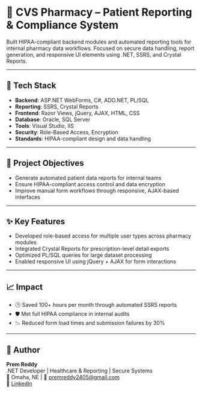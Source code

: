 # 🏥 CVS Pharmacy – Patient Reporting & Compliance System

Built HIPAA-compliant backend modules and automated reporting tools for internal pharmacy data workflows. Focused on secure data handling, report generation, and responsive UI elements using .NET, SSRS, and Crystal Reports.

---

## 🔧 Tech Stack

- **Backend**: ASP.NET WebForms, C#, ADO.NET, PL/SQL  
- **Reporting**: SSRS, Crystal Reports  
- **Frontend**: Razor Views, jQuery, AJAX, HTML, CSS  
- **Database**: Oracle, SQL Server  
- **Tools**: Visual Studio, IIS  
- **Security**: Role-Based Access, Encryption  
- **Standards**: HIPAA-compliant design and data handling

---

## 🎯 Project Objectives

- Generate automated patient data reports for internal teams  
- Ensure HIPAA-compliant access control and data encryption  
- Improve manual form workflows through responsive, AJAX-based interfaces

---

## ✨ Key Features

- Developed role-based access for multiple user types across pharmacy modules  
- Integrated Crystal Reports for prescription-level detail exports  
- Optimized PL/SQL queries for large dataset processing  
- Enabled responsive UI using jQuery + AJAX for form interactions

---

## 📈 Impact

- 🕒 Saved 100+ hours per month through automated SSRS reports  
- 🛡️ Met full HIPAA compliance in internal audits  
- 📉 Reduced form load times and submission failures by 30%

---

## 👤 Author

**Prem Reddy**  
.NET Developer | Healthcare & Reporting | Secure Systems  
📍 Omaha, NE | 📧 premreddy2405@gmail.com  
🔗 [LinkedIn](https://www.linkedin.com/in/prem-reddy-kolan-326a17269)

